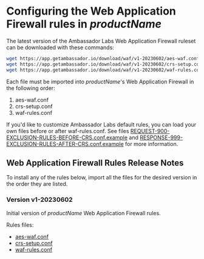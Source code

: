 # Configuring the Web Application Firewall rules in $productName$

The latest version of the Ambassador Labs Web Application Firewall ruleset can be downloaded with these commands:

```bash
wget https://app.getambassador.io/download/waf/v1-20230602/aes-waf.conf
wget https://app.getambassador.io/download/waf/v1-20230602/crs-setup.conf
wget https://app.getambassador.io/download/waf/v1-20230602/waf-rules.conf
```

Each file must be imported into $productName$'s Web Application Firewall in the following order:

1. aes-waf.conf
2. crs-setup.conf
3. waf-rules.conf

If you'd like to customize Ambassador Labs default rules, you can load your own files before or after waf-rules.conf.  See files [REQUEST-900-EXCLUSION-RULES-BEFORE-CRS.conf.example][] and [RESPONSE-999-EXCLUSION-RULES-AFTER-CRS.conf.example][] for more information.

## Web Application Firewall Rules Release Notes

<Alert severity="info">
To install any of the rules below, import all the files for the desired version in the order they are listed.
</Alert>

### Version v1-20230602

Initial version of $productName$ Web Application Firewall rules.

Rules files:
- [aes-waf.conf](https://app.getambassador.io/download/waf/v1-20230602/aes-waf.conf)
- [crs-setup.conf](https://app.getambassador.io/download/waf/v1-20230602/crs-setup.conf)
- [waf-rules.conf](https://app.getambassador.io/download/waf/v1-20230602/waf-rules.conf)

[REQUEST-900-EXCLUSION-RULES-BEFORE-CRS.conf.example]: https://github.com/coreruleset/coreruleset/blob/v4.0/dev/rules/REQUEST-900-EXCLUSION-RULES-BEFORE-CRS.conf.example
[RESPONSE-999-EXCLUSION-RULES-AFTER-CRS.conf.example]: https://github.com/coreruleset/coreruleset/blob/v4.0/dev/rules/RESPONSE-999-EXCLUSION-RULES-AFTER-CRS.conf.example
